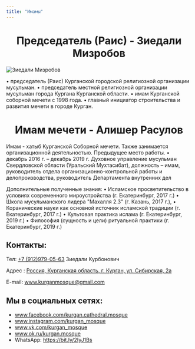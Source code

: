 ```yaml
---
title: "Имамы"
---
```


# <center>Председатель (Раис) - Зиедали Мизробов</center>

![Зиедали Мизробов](./chairman/ziedali_mizrobov.jpg)

• председатель (Раис) Курганской городской религиозной организации мусульман.
•	председатель местной религиозной организации мусульман города Кургана Курганской области.
• имам Курганской соборной мечети с 1998 года.
• главный инициатор строительства и развития мечети в городе Курган.

# <center>Имам мечети - Алишер Расулов</center>

Имам - хатыб Курганской Соборной мечети. Также занимается организационной деятельностью.
Предыдущее место работы.
•	декабрь 2016 г. – декабрь 2019 г. Духовное управление мусульман Свердловской области (Уральский Мухтасибат), должность – имам, руководитель отдела организационно-контрольной работы и делопроизводства, руководитель Департамента внутренних дел


Дополнительные полученные знания:
• Исламское просветительство в условиях современного мироустройства (г. Екатеринбург, 2017 г.)
•	Школа мусульманского лидера "Махалля 2.3" (г. Казань, 2017 г.),
•	Коранические науки как основной источник исламской традиции (г. Екатеринбург, 2017 г.)
•	Культовая практика ислама (г. Екатеринбург, 2019 г.)
•	Философия (сущность и цели) ритуальной практики (г. Екатеринбург, 2019 г.)

## Контакты:

Тел: [+7 (912)979-05-63](tel:+79129790563) Зиедали Курбонович

Адрес : [Россия, Курганская область, г. Курган, ул. Сибирская, 2а](https://yandex.ru/maps/-/CKA4aD1q)

E-mail: www.kurganmosque@gmail.com

## Мы в социальных сетях:

- www.facebook.com/kurgan.cathedral.mosque
- www.instagram.com/kurgan_mosque
- www.vk.com/kurgan_mosque
- www.ok.ru/kurgan.mosque
- WhatsApp: https://bit.ly/2IyJ1Bs



